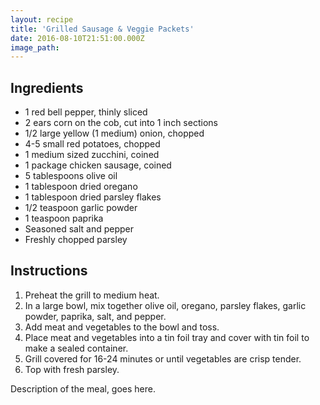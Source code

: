 ```yaml
---
layout: recipe
title: 'Grilled Sausage & Veggie Packets'
date: 2016-08-10T21:51:00.000Z
image_path:
---
```



## Ingredients

* 1 red bell pepper, thinly sliced
* 2 ears corn on the cob, cut into 1 inch sections
* 1/2 large yellow (1 medium) onion, chopped
* 4-5 small red potatoes, chopped
* 1 medium sized zucchini, coined
* 1 package chicken sausage, coined
* 5 tablespoons olive oil
* 1 tablespoon dried oregano
* 1 tablespoon dried parsley flakes
* 1/2 teaspoon garlic powder
* 1 teaspoon paprika
* Seasoned salt and pepper
* Freshly chopped parsley


## Instructions

1. Preheat the grill to medium heat.
2. In a large bowl, mix together olive oil, oregano, parsley flakes, garlic powder, paprika, salt, and pepper.
3. Add meat and vegetables to the bowl and toss.
4. Place meat and vegetables into a tin foil tray and cover with tin foil to make a sealed container.&nbsp;
5. Grill covered for 16-24 minutes or until vegetables are crisp tender.
6. Top with fresh parsley.


Description of the meal, goes here.&nbsp;
